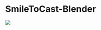 # SmileToCast-Blender
![](https://github.com/basharbme/Dental-Smile-Project/blob/main/Screenshot_1.png)
